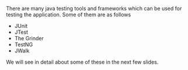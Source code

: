 

<p>There are many java testing tools and frameworks which can be used for testing the application. Some of them are as follows</p>

- JUnit
- JTest
- The Grinder
- TestNG
- JWalk

<p>We will see in detail about some of these in the next few slides.</p>
